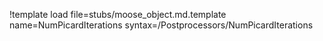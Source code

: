 !template load file=stubs/moose_object.md.template name=NumPicardIterations syntax=/Postprocessors/NumPicardIterations